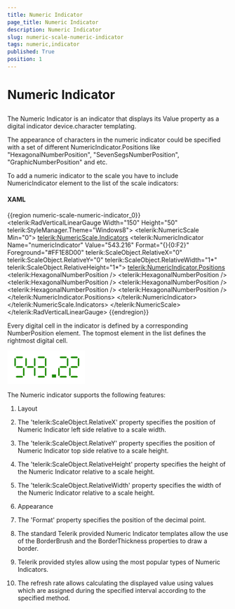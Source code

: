```yaml
---
title: Numeric Indicator
page_title: Numeric Indicator
description: Numeric Indicator
slug: numeric-scale-numeric-indicator
tags: numeric,indicator
published: True
position: 1
---
```


# Numeric Indicator



## 

The Numeric Indicator is an indicator that displays its Value property as a digital indicator device.character templating.

The appearance of characters in the numeric indicator could be specified with a set of different NumericIndicator.Positions like "HexagonalNumberPosition", "SevenSegsNumberPosition", "GraphicNumberPosition" and etc.

To add a numeric indicator to the scale you have to include NumericIndicator element to the list of the scale indicators:

#### __XAML__

{{region numeric-scale-numeric-indicator_0}}
	<telerik:RadVerticalLinearGauge Width="150" Height="50" telerik:StyleManager.Theme="Windows8">
	    <telerik:NumericScale Min="0">
	        <telerik:NumericScale.Indicators>
	            <telerik:NumericIndicator Name="numericIndicator" Value="543.216" 
	                    Format="{}{0:F2}"
	                    Foreground="#FF1E8D00"
	                    telerik:ScaleObject.RelativeX="0"
	                    telerik:ScaleObject.RelativeY="0"
	                    telerik:ScaleObject.RelativeWidth="1*" 
	                    telerik:ScaleObject.RelativeHeight="1*">
	                <telerik:NumericIndicator.Positions>
	                    <telerik:HexagonalNumberPosition />
	                    <telerik:HexagonalNumberPosition />
	                    <telerik:HexagonalNumberPosition />
	                    <telerik:HexagonalNumberPosition />
	                    <telerik:HexagonalNumberPosition />
	                    <telerik:HexagonalNumberPosition />
	                </telerik:NumericIndicator.Positions>
	            </telerik:NumericIndicator>
	        </telerik:NumericScale.Indicators>
	    </telerik:NumericScale>
	</telerik:RadVerticalLinearGauge>
	{{endregion}}



Every digital cell in the indicator is defined by a corresponding NumberPosition element. The topmost element in the list defines the rightmost digital cell.

![](images/NumericIndicator.png)

The Numeric indicator supports the following features:

1. Layout 

1. The 'telerik:ScaleObject.RelativeX' property specifies the position of Numeric Indicator left side relative to a scale width.

1. The 'telerik:ScaleObject.RelativeY' property specifies the position of Numeric Indicator top side relative to a scale height.

1. The 'telerik:ScaleObject.RelativeHeight' property specifies the height of the Numeric Indicator relative to a scale height.

1. The 'telerik:ScaleObject.RelativeWidth' property specifies the width of the Numeric Indicator relative to a scale height.

1. Appearance 

1. The 'Format' property specifies the position of the decimal point.

1. The standard Telerik provided Numeric Indicator templates allow the use of the BorderBrush and the BorderThickness properties to draw a border.

1. Telerik provided styles allow using the most popular types of Numeric Indicators.

1. The refresh rate allows calculating the displayed value using values which are assigned during the specified interval according to the specified method.
